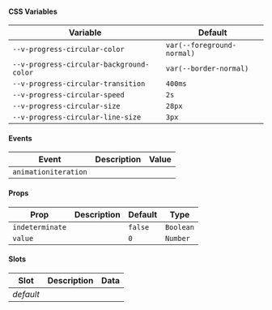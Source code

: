 #### CSS Variables

| Variable                                 | Default                    |
| ---------------------------------------- | -------------------------- |
| `--v-progress-circular-color`            | `var(--foreground-normal)` |
| `--v-progress-circular-background-color` | `var(--border-normal)`     |
| `--v-progress-circular-transition`       | `400ms`                    |
| `--v-progress-circular-speed`            | `2s`                       |
| `--v-progress-circular-size`             | `28px`                     |
| `--v-progress-circular-line-size`        | `3px`                      |

#### Events

| Event                | Description | Value |
| -------------------- | ----------- | ----- |
| `animationiteration` |             |       |

#### Props

| Prop            | Description | Default | Type      |
| --------------- | ----------- | ------- | --------- |
| `indeterminate` |             | `false` | `Boolean` |
| `value`         |             | `0`     | `Number`  |

#### Slots

| Slot      | Description | Data |
| --------- | ----------- | ---- |
| _default_ |             |      |
